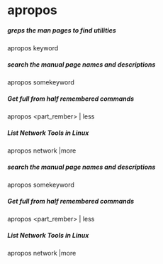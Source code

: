# apropos

##### greps the man pages to find utilities

   apropos  keyword

##### search the manual page names and descriptions

   apropos  somekeyword

##### Get full from half remembered commands

   apropos  <part_rember> | less

##### List Network Tools in Linux

   apropos  network |more

##### search the manual page names and descriptions

   apropos  somekeyword

##### Get full from half remembered commands

   apropos  <part_rember> | less

##### List Network Tools in Linux

   apropos  network |more
